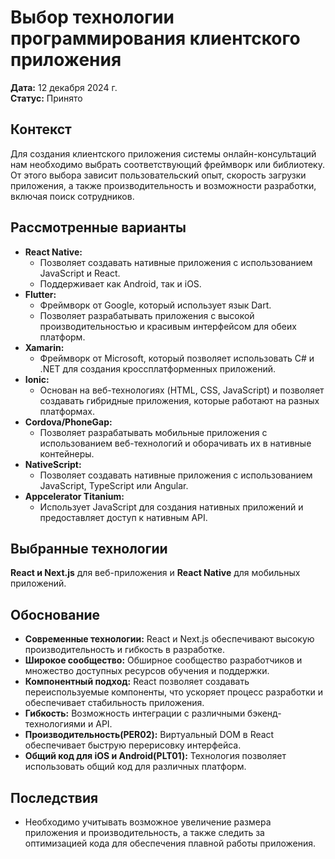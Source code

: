 # Выбор технологии программирования клиентского приложения

**Дата:** 12 декабря 2024 г.  
**Статус:** Принято

## Контекст

Для создания клиентского приложения системы онлайн-консультаций нам необходимо выбрать соответствующий фреймворк или библиотеку. От этого выбора зависит пользовательский опыт, скорость загрузки приложения, а также производительность и возможности разработки, включая поиск сотрудников.

## Рассмотренные варианты

- **React Native:**
  - Позволяет создавать нативные приложения с использованием JavaScript и React.
  - Поддерживает как Android, так и iOS.
- **Flutter:**
  - Фреймворк от Google, который использует язык Dart.
  - Позволяет разрабатывать приложения с высокой производительностью и красивым интерфейсом для обеих платформ.
- **Xamarin:**
  - Фреймворк от Microsoft, который позволяет использовать C# и .NET для создания кроссплатформенных приложений.
- **Ionic:**
  - Основан на веб-технологиях (HTML, CSS, JavaScript) и позволяет создавать гибридные приложения, которые работают на разных платформах.
- **Cordova/PhoneGap:**
  - Позволяет разрабатывать мобильные приложения с использованием веб-технологий и оборачивать их в нативные контейнеры.
- **NativeScript:**
  - Позволяет создавать нативные приложения с использованием JavaScript, TypeScript или Angular.
- **Appcelerator Titanium:**
  - Использует JavaScript для создания нативных приложений и предоставляет доступ к нативным API.

## Выбранные технологии

**React и Next.js** для веб-приложения и **React Native** для мобильных приложений.

## Обоснование

- **Современные технологии:** React и Next.js обеспечивают высокую производительность и гибкость в разработке.
- **Широкое сообщество:** Обширное сообщество разработчиков и множество доступных ресурсов обучения и поддержки.
- **Компонентный подход:** React позволяет создавать переиспользуемые компоненты, что ускоряет процесс разработки и обеспечивает стабильность приложения.
- **Гибкость:** Возможность интеграции с различными бэкенд-технологиями и API.
- **Производительность(PER02):** Виртуальный DOM в React обеспечивает быструю перерисовку интерфейса.
- **Общий код для iOS и Android(PLT01):** Технология позволяет использовать общий код для различных платформ.

## Последствия

- Необходимо учитывать возможное увеличение размера приложения и производительность, а также следить за оптимизацией кода для обеспечения плавной работы приложения.
